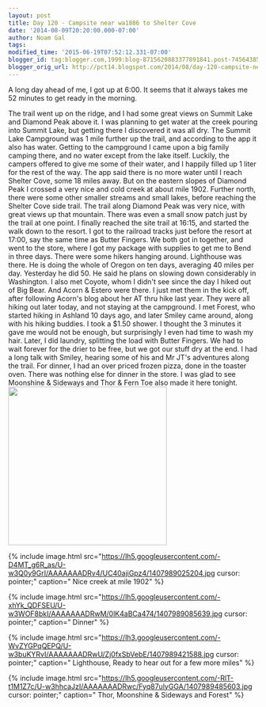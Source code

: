 ```yaml
---
layout: post
title: Day 120 - Campsite near wa1886 to Shelter Cove
date: '2014-08-09T20:20:00.000-07:00'
author: Noam Gal
tags:
modified_time: '2015-06-19T07:52:12.331-07:00'
blogger_id: tag:blogger.com,1999:blog-8715620883377891841.post-7456438573618324660
blogger_orig_url: http://pct14.blogspot.com/2014/08/day-120-campsite-near-wa1886-to-shelter.html
---
```


 A long day ahead of me, I got up at 6:00. It seems that it always takes me 52 minutes to get ready in the morning.

 The trail went up on the ridge, and I had some great views on Summit Lake and Diamond Peak above it.
 I was
 planning to get water at the creek pouring into Summit Lake, but getting there I discovered it was all dry. The
 Summit Lake Campground was 1 mile further up the trail, and according to the app it also has water. Getting to the
 campground I came upon a big family camping there, and no water except from the lake itself. Luckily, the campers
 offered to give me some of their water, and I happily filled up 1 liter for the rest of the way.
 The app said
 there is no more water until I reach Shelter Cove, some 18 miles away. But on the eastern slopes of Diamond Peak I
 crossed a very nice and cold creek at about mile 1902. Further north, there were some other smaller streams and
 small lakes, before reaching the Shelter Cove side trail.
 The trail along Diamond Peak was very nice, with
 great views up that mountain. There was even a small snow patch just by the trail at one point.
 I finally
 reached the site trail at 16:15, and started the walk down to the resort. I got to the railroad tracks just before
 the resort at 17:00, say the same time as Butter Fingers. We both got in together, and went to the store, where I
 got my package with supplies to get me to Bend in three days.
 There were some hikers hanging around. Lighthouse
 was there. He is doing the whole of Oregon on ten days, averaging 40 miles per day. Yesterday he did 50. He said he
 plans on slowing down considerably in Washington.
 I also met Coyote, whom I didn't see since the day I hiked
 out of Big Bear. And Acorn &amp; Estero were there. I just met them in the kick off, after following Acorn's blog
 about her AT thru hike last year. They were all hiking out later today, and not staying at the campground.
 I
 met Forest, who started hiking in Ashland 10 days ago, and later Smiley came around, along with his hiking
 buddies.
 I took a $1.50 shower. I thought the 3 minutes it gave me would not be enough, but surprisingly I even
 had time to wash my hair. Later, I did laundry, splitting the load with Butter Fingers. We had to wait forever for
 the drier to be free, but we got our stuff dry at the end.
 I had a long talk with Smiley, hearing some of his
 and Mr JT's adventures along the trail.
 For dinner, I had an over priced frozen pizza, done in the toaster
 oven. There was nothing else for dinner in the store.
 I was glad to see Moonshine &amp; Sideways and Thor &amp;
 Fern Toe also made it here tonight.
 [
 <img src="https://lh3.googleusercontent.com/-E6nxnw8aRXQ/U-w3LOEKs8I/AAAAAAADRvw/rMlGVk9nQ2M/1407988457365.jpg cursor: pointer;"
 width="320px"/> ](https://lh3.googleusercontent.com/-E6nxnw8aRXQ/U-w3LOEKs8I/AAAAAAADRvw/rMlGVk9nQ2M/1407988457365.jpg)

{% include image.html src="https://lh5.googleusercontent.com/-D4MT_g6R_as/U-w3Q0y9GrI/AAAAAAADRv4/UC40ajiGpz4/1407989025204.jpg cursor: pointer;" caption=" Nice creek at mile 1902" %}


{% include image.html src="https://lh5.googleusercontent.com/-xhYk_QDFSEU/U-w3WOF8bkI/AAAAAAADRwM/0lK4aBCa474/1407989085639.jpg cursor: pointer;" caption=" Dinner" %}


{% include image.html src="https://lh3.googleusercontent.com/-WvZYGPqQEPQ/U-w3buKYRvI/AAAAAAADRwU/Zj0fxSbVebE/1407989421588.jpg cursor: pointer;" caption=" Lighthouse, Ready to hear out for a few more miles" %}


{% include image.html src="https://lh5.googleusercontent.com/-RlT-t1M1Z7c/U-w3hhcaJzI/AAAAAAADRwc/Fyq87ulyGGA/1407989485603.jpg cursor: pointer;" caption=" Thor, Moonshine &amp; Sideways and Forest" %}

